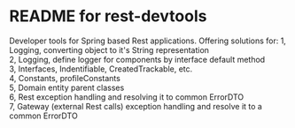 README for rest-devtools
========================
Developer tools for Spring based Rest applications. 
Offering solutions for:
1, Logging, converting object to it's String representation<br/>
2, Logging, define logger for components by interface default method<br/>
3, Interfaces, Indentifiable, CreatedTrackable, etc.<br/>
4, Constants, profileConstants<br/>
5, Domain entity parent classes<br/>
6, Rest exception handling and resolving it to common ErrorDTO<br/>
7, Gateway (external Rest calls) exception handling and resolve it to a common ErrorDTO<br/>





